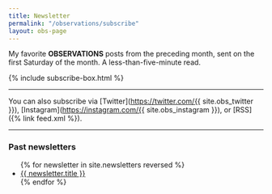 ```yaml
---
title: Newsletter
permalink: "/observations/subscribe"
layout: obs-page
---
```


My favorite **OBSERVATIONS** posts from the preceding month, sent on the first Saturday of the month. A less-than-five-minute read.

{% include subscribe-box.html %}

***

You can also subscribe via [Twitter](https://twitter.com/{{ site.obs_twitter }}), [Instagram](https://instagram.com/{{ site.obs_instagram }}), or [RSS]({% link feed.xml %}).

***

### Past newsletters

<ul>
  {% for newsletter in site.newsletters reversed %}
    <li>
      <a href="{{ newsletter.url }}">{{ newsletter.title }}</a>
    </li>
  {% endfor %}
</ul>